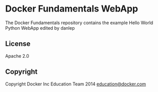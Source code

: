 Docker Fundamentals WebApp
==========================

The Docker Fundamentals repository contains the example Hello World Python WebApp edited by danlep

## License

Apache 2.0

## Copyright

Copyright Docker Inc Education Team 2014 <education@docker.com>
